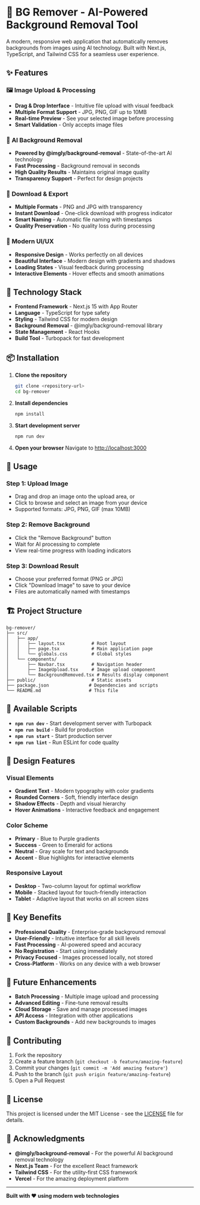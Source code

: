 # 🎨 BG Remover - AI-Powered Background Removal Tool

A modern, responsive web application that automatically removes backgrounds from images using AI technology. Built with Next.js, TypeScript, and Tailwind CSS for a seamless user experience.

## ✨ Features

### 🖼️ **Image Upload & Processing**
- **Drag & Drop Interface** - Intuitive file upload with visual feedback
- **Multiple Format Support** - JPG, PNG, GIF up to 10MB
- **Real-time Preview** - See your selected image before processing
- **Smart Validation** - Only accepts image files

### 🤖 **AI Background Removal**
- **Powered by @imgly/background-removal** - State-of-the-art AI technology
- **Fast Processing** - Background removal in seconds
- **High Quality Results** - Maintains original image quality
- **Transparency Support** - Perfect for design projects

### 💾 **Download & Export**
- **Multiple Formats** - PNG and JPG with transparency
- **Instant Download** - One-click download with progress indicator
- **Smart Naming** - Automatic file naming with timestamps
- **Quality Preservation** - No quality loss during processing

### 🎨 **Modern UI/UX**
- **Responsive Design** - Works perfectly on all devices
- **Beautiful Interface** - Modern design with gradients and shadows
- **Loading States** - Visual feedback during processing
- **Interactive Elements** - Hover effects and smooth animations

## 🚀 Technology Stack

- **Frontend Framework** - Next.js 15 with App Router
- **Language** - TypeScript for type safety
- **Styling** - Tailwind CSS for modern design
- **Background Removal** - @imgly/background-removal library
- **State Management** - React Hooks
- **Build Tool** - Turbopack for fast development

## 📦 Installation

1. **Clone the repository**
   ```bash
   git clone <repository-url>
   cd bg-remover
   ```

2. **Install dependencies**
   ```bash
   npm install
   ```

3. **Start development server**
   ```bash
   npm run dev
   ```

4. **Open your browser**
   Navigate to [http://localhost:3000](http://localhost:3000)

## 🎯 Usage

### **Step 1: Upload Image**
- Drag and drop an image onto the upload area, or
- Click to browse and select an image from your device
- Supported formats: JPG, PNG, GIF (max 10MB)

### **Step 2: Remove Background**
- Click the "Remove Background" button
- Wait for AI processing to complete
- View real-time progress with loading indicators

### **Step 3: Download Result**
- Choose your preferred format (PNG or JPG)
- Click "Download Image" to save to your device
- Files are automatically named with timestamps

## 🏗️ Project Structure

```
bg-remover/
├── src/
│   ├── app/
│   │   ├── layout.tsx          # Root layout
│   │   ├── page.tsx            # Main application page
│   │   └── globals.css         # Global styles
│   └── components/
│       ├── Navbar.tsx          # Navigation header
│       ├── ImageUpload.tsx     # Image upload component
│       └── BackgroundRemoved.tsx # Results display component
├── public/                     # Static assets
├── package.json               # Dependencies and scripts
└── README.md                  # This file
```

## 🔧 Available Scripts

- **`npm run dev`** - Start development server with Turbopack
- **`npm run build`** - Build for production
- **`npm run start`** - Start production server
- **`npm run lint`** - Run ESLint for code quality

## 🎨 Design Features

### **Visual Elements**
- **Gradient Text** - Modern typography with color gradients
- **Rounded Corners** - Soft, friendly interface design
- **Shadow Effects** - Depth and visual hierarchy
- **Hover Animations** - Interactive feedback and engagement

### **Color Scheme**
- **Primary** - Blue to Purple gradients
- **Success** - Green to Emerald for actions
- **Neutral** - Gray scale for text and backgrounds
- **Accent** - Blue highlights for interactive elements

### **Responsive Layout**
- **Desktop** - Two-column layout for optimal workflow
- **Mobile** - Stacked layout for touch-friendly interaction
- **Tablet** - Adaptive layout that works on all screen sizes

## 🌟 Key Benefits

- **Professional Quality** - Enterprise-grade background removal
- **User-Friendly** - Intuitive interface for all skill levels
- **Fast Processing** - AI-powered speed and accuracy
- **No Registration** - Start using immediately
- **Privacy Focused** - Images processed locally, not stored
- **Cross-Platform** - Works on any device with a web browser

## 🔮 Future Enhancements

- **Batch Processing** - Multiple image upload and processing
- **Advanced Editing** - Fine-tune removal results
- **Cloud Storage** - Save and manage processed images
- **API Access** - Integration with other applications
- **Custom Backgrounds** - Add new backgrounds to images

## 🤝 Contributing

1. Fork the repository
2. Create a feature branch (`git checkout -b feature/amazing-feature`)
3. Commit your changes (`git commit -m 'Add amazing feature'`)
4. Push to the branch (`git push origin feature/amazing-feature`)
5. Open a Pull Request

## 📄 License

This project is licensed under the MIT License - see the [LICENSE](LICENSE) file for details.

## 🙏 Acknowledgments

- **@imgly/background-removal** - For the powerful AI background removal technology
- **Next.js Team** - For the excellent React framework
- **Tailwind CSS** - For the utility-first CSS framework
- **Vercel** - For the amazing deployment platform

---

**Built with ❤️ using modern web technologies**
